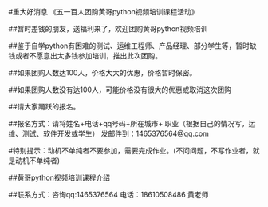 #重大好消息  《五一百人团购黄哥python视频培训课程活动》

##暂时差钱的朋友，送福利来了，欢迎团购黄哥python视频培训

##鉴于自学python有困难的测试、运维工程师、产品经理、部分学生等，暂时缺钱或者不愿意出太多钱参加培训，推出此次团购。


##如果团购人数达100人，价格大大的优惠，价格暂时保密。

##如果团购人数没有达100人，可能价格没有很大的优惠或取消这次团购

##请大家踊跃的报名。


##报名方式：请将姓名+电话+qq号码+所在城市+ 职业（根据自己的情况写，运维、测试、软件开发或学生） 发邮件到：1465376564@qq.com


#特别提示：动机不单纯者不要参加，需要完成作业。(不问问题，不写作业者，就是动机不单纯者)


##[黄哥python视频培训课程介绍](https://github.com/pythonpeixun/article/blob/master/index.md)


##联系方式：咨询qq:1465376564 电话：18610508486 黄老师